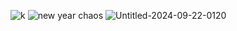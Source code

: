 ![k](https://github.com/user-attachments/assets/35dd5d4e-97f8-4d06-ba98-1b410c8d8f3e)
![new year chaos](https://github.com/user-attachments/assets/edf17736-3a43-4323-988d-376d9429cb98)
![Untitled-2024-09-22-0120](https://github.com/user-attachments/assets/0f59a8b8-c084-472c-a20b-f776a435c2d6)
